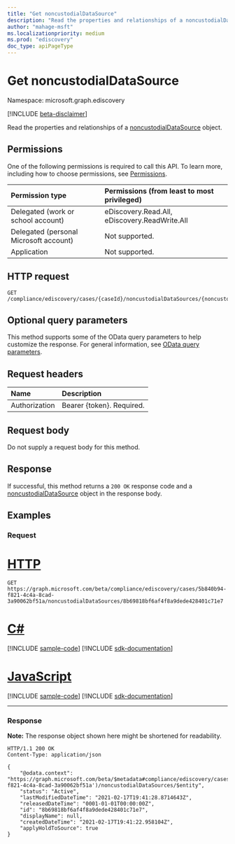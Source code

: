 ```yaml
---
title: "Get noncustodialDataSource"
description: "Read the properties and relationships of a noncustodialDataSource object."
author: "mahage-msft"
ms.localizationpriority: medium
ms.prod: "ediscovery"
doc_type: apiPageType
---
```


# Get noncustodialDataSource

Namespace: microsoft.graph.ediscovery

[!INCLUDE [beta-disclaimer](../../includes/beta-disclaimer.md)]

Read the properties and relationships of a [noncustodialDataSource](../resources/ediscovery-noncustodialdatasource.md) object.

## Permissions

One of the following permissions is required to call this API. To learn more, including how to choose permissions, see [Permissions](/graph/permissions-reference).

|Permission type|Permissions (from least to most privileged)|
|:---|:---|
|Delegated (work or school account)|eDiscovery.Read.All, eDiscovery.ReadWrite.All|
|Delegated (personal Microsoft account)|Not supported.|
|Application|Not supported.|

## HTTP request

<!-- {
  "blockType": "ignored"
}
-->

``` http
GET /compliance/ediscovery/cases/{caseId}/noncustodialDataSources/{noncustodialDataSourceId}
```

## Optional query parameters

This method supports some of the OData query parameters to help customize the response. For general information, see [OData query parameters](/graph/query-parameters).

## Request headers

|Name|Description|
|:---|:---|
|Authorization|Bearer {token}. Required.|

## Request body

Do not supply a request body for this method.

## Response

If successful, this method returns a `200 OK` response code and a [noncustodialDataSource](../resources/ediscovery-noncustodialdatasource.md) object in the response body.

## Examples

### Request


# [HTTP](#tab/http)
<!-- {
  "blockType": "request",
  "name": "get_noncustodialdatasource"
}
-->

``` http
GET https://graph.microsoft.com/beta/compliance/ediscovery/cases/5b840b94-f821-4c4a-8cad-3a90062bf51a/noncustodialDataSources/8b69818bf6af4f8a9dede428401c71e7
```

# [C#](#tab/csharp)
[!INCLUDE [sample-code](../includes/snippets/csharp/get-noncustodialdatasource-csharp-snippets.md)]
[!INCLUDE [sdk-documentation](../includes/snippets/snippets-sdk-documentation-link.md)]

# [JavaScript](#tab/javascript)
[!INCLUDE [sample-code](../includes/snippets/javascript/get-noncustodialdatasource-javascript-snippets.md)]
[!INCLUDE [sdk-documentation](../includes/snippets/snippets-sdk-documentation-link.md)]

---

### Response

**Note:** The response object shown here might be shortened for readability.
<!-- {
  "blockType": "response",
  "truncated": true,
  "@odata.type": "microsoft.graph.ediscovery.noncustodialDataSource"
}
-->

``` http
HTTP/1.1 200 OK
Content-Type: application/json

{
    "@odata.context": "https://graph.microsoft.com/beta/$metadata#compliance/ediscovery/cases('5b840b94-f821-4c4a-8cad-3a90062bf51a')/noncustodialDataSources/$entity",
    "status": "Active",
    "lastModifiedDateTime": "2021-02-17T19:41:28.8714643Z",
    "releasedDateTime": "0001-01-01T00:00:00Z",
    "id": "8b69818bf6af4f8a9dede428401c71e7",
    "displayName": null,
    "createdDateTime": "2021-02-17T19:41:22.958104Z",
    "applyHoldToSource": true
}
```
